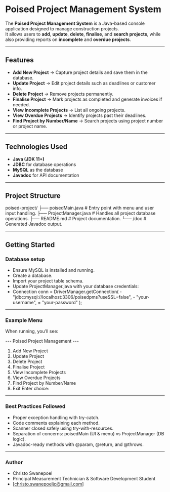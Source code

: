 # Poised Project Management System

The **Poised Project Management System** is a Java-based console application designed to manage construction projects.  
It allows users to **add**, **update**, **delete**, **finalise**, and **search projects**, while also providing reports on **incomplete** and **overdue projects**.

---

## Features

- **Add New Project** → Capture project details and save them in the database.
- **Update Project** → Edit project details such as deadlines or customer info.
- **Delete Project** → Remove projects permanently.
- **Finalise Project** → Mark projects as completed and generate invoices if needed.
- **View Incomplete Projects** → List all ongoing projects.
- **View Overdue Projects** → Identify projects past their deadlines.
- **Find Project by Number/Name** → Search projects using project number or project name.

---

## Technologies Used

- **Java (JDK 11+)**
- **JDBC** for database operations
- **MySQL** as the database
- **Javadoc** for API documentation

---

## Project Structure

poised-project/
├── poisedMain.java # Entry point with menu and user input handling.
├── ProjectManager.java # Handles all project database operations.
├── README.md # Project documentation.
└── /doc # Generated Javadoc output.

---

## Getting Started

### Database setup

- Ensure MySQL is installed and running.
- Create a database.
- Import your project table schema.
- Update ProjectManager.java with your database credentials:
- Connection conn = DriverManager.getConnection( - "jdbc:mysql://localhost:3306/poisedpms?useSSL=false", - "your-username",
  = "your-password"
  );

---

### Example Menu

When running, you’ll see:

--- Poised Project Management ---

1. Add New Project
2. Update Project
3. Delete Project
4. Finalise Project
5. View Incomplete Projects
6. View Overdue Projects
7. Find Project by Number/Name
8. Exit
   Enter choice:

---

### Best Practices Followed

- Proper exception handling with try-catch.
- Code comments explaining each method.
- Scanner closed safely using try-with-resources.
- Separation of concerns: poisedMain (UI & menu) vs ProjectManager (DB logic).
- Javadoc-ready methods with @param, @return, and @throws.

---

### Author

- Christo Swanepoel
- Principal Measurement Technician & Software Development Student
- [christo.swanepoeljc@gmail.com]
